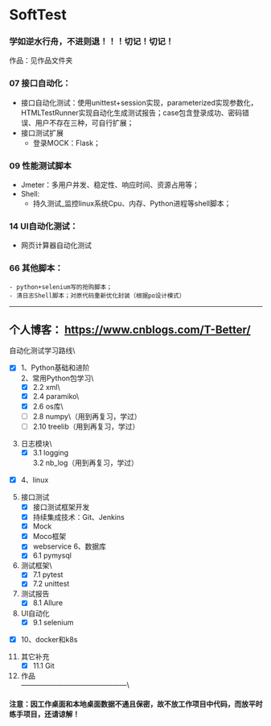 # SoftTest
### 学如逆水行舟，不进则退！！！切记！切记！
作品：见作品文件夹

### 07 接口自动化：
  - 接口自动化测试：使用unittest+session实现，parameterized实现参数化，HTMLTestRunner实现自动化生成测试报告；case包含登录成功、密码错误、用户不存在三种，可自行扩展；
  - 接口测试扩展
    - 登录MOCK：Flask； 

### 09 性能测试脚本
  - Jmeter：多用户并发、稳定性、响应时间、资源占用等；
  - Shell:
    - 持久测试_监控linux系统Cpu、内存、Python进程等shell脚本；
  
### 14 UI自动化测试：
  - 网页计算器自动化测试

### 66 其他脚本：
    - python+selenium写的抢购脚本；
    - 清日志Shell脚本；对原代码重新优化封装（根据po设计模式）
---------------------------
个人博客：
https://www.cnblogs.com/T-Better/
----------------------------
自动化测试学习路线\
+ [x] 1、Python基础和进阶\
2、常用Python包学习\
    + [x] 2.2 xml\
    + [x] 2.4 paramiko\
    + [x] 2.6 os库\
    + [ ] 2.8 numpy\（用到再复习，学过）
    + [ ] 2.10 treelib（用到再复习，学过） 
3. 日志模块\
    + [x] 3.1 logging\
    3.2 nb_log（用到再复习，学过）
+ [x] 4、linux
5. 接口测试
    + [x]  接口测试框架开发
    + [x]  持续集成技术：Git、Jenkins
    + [x]  Mock
    + [x]  Moco框架
    + [x]  webservice
6、数据库
    + [x] 6.1 pymysql
7. 测试框架\
    + [x] 7.1 pytest
    + [x] 7.2 unittest
8. 测试报告
    + [x] 8.1 Allure
9. UI自动化
    + [x] 9.1 selenium
+ [x] 10、docker和k8s
11. 其它补充
    + [x] 11.1 Git
12. 作品\
———————————————\
#### 注意：因工作桌面和本地桌面数据不通且保密，故不放工作项目中代码，而放平时练手项目，还请谅解！